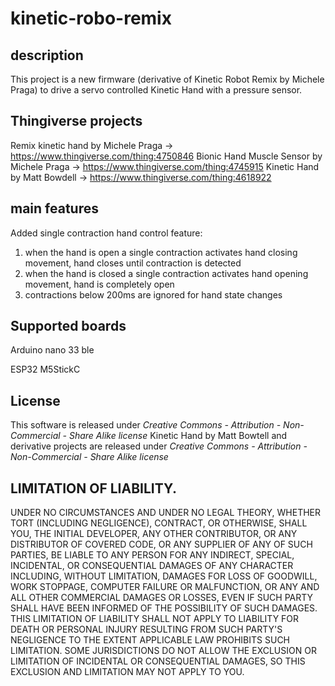 # kinetic-robo-remix

## description
This project is a new firmware (derivative of Kinetic Robot Remix by Michele Praga) to drive a servo controlled Kinetic Hand with a pressure sensor. 


## Thingiverse projects
Remix kinetic hand by Michele Praga -> https://www.thingiverse.com/thing:4750846
Bionic Hand Muscle Sensor by Michele Praga -> https://www.thingiverse.com/thing:4745915
Kinetic Hand by Matt Bowdell -> https://www.thingiverse.com/thing:4618922

## main features
Added single contraction hand control feature:
1) when the hand is open a single contraction activates hand closing movement, hand closes until contraction is detected
2) when the hand is closed a single contraction activates hand opening movement, hand is completely open
3) contractions below 200ms are ignored for hand state changes

## Supported boards
Arduino nano 33 ble

ESP32 M5StickC

## License
This software is released under *Creative Commons - Attribution - Non-Commercial - Share Alike license*
Kinetic Hand by Matt Bowtell and derivative projects are released under *Creative Commons - Attribution - Non-Commercial - Share Alike license*

## LIMITATION OF LIABILITY.
UNDER NO CIRCUMSTANCES AND UNDER NO LEGAL THEORY, WHETHER TORT (INCLUDING NEGLIGENCE), CONTRACT, OR OTHERWISE, SHALL YOU, THE INITIAL DEVELOPER, ANY OTHER CONTRIBUTOR, OR ANY DISTRIBUTOR OF COVERED CODE, OR ANY SUPPLIER OF ANY OF SUCH PARTIES, BE LIABLE TO ANY PERSON FOR ANY INDIRECT, SPECIAL, INCIDENTAL, OR CONSEQUENTIAL DAMAGES OF ANY CHARACTER INCLUDING, WITHOUT LIMITATION, DAMAGES FOR LOSS OF GOODWILL, WORK STOPPAGE, COMPUTER FAILURE OR MALFUNCTION, OR ANY AND ALL OTHER COMMERCIAL DAMAGES OR LOSSES, EVEN IF SUCH PARTY SHALL HAVE BEEN INFORMED OF THE POSSIBILITY OF SUCH DAMAGES. THIS LIMITATION OF LIABILITY SHALL NOT APPLY TO LIABILITY FOR DEATH OR PERSONAL INJURY RESULTING FROM SUCH PARTY'S NEGLIGENCE TO THE EXTENT APPLICABLE LAW PROHIBITS SUCH LIMITATION. SOME JURISDICTIONS DO NOT ALLOW THE EXCLUSION OR LIMITATION OF INCIDENTAL OR CONSEQUENTIAL DAMAGES, SO THIS EXCLUSION AND LIMITATION MAY NOT APPLY TO YOU.